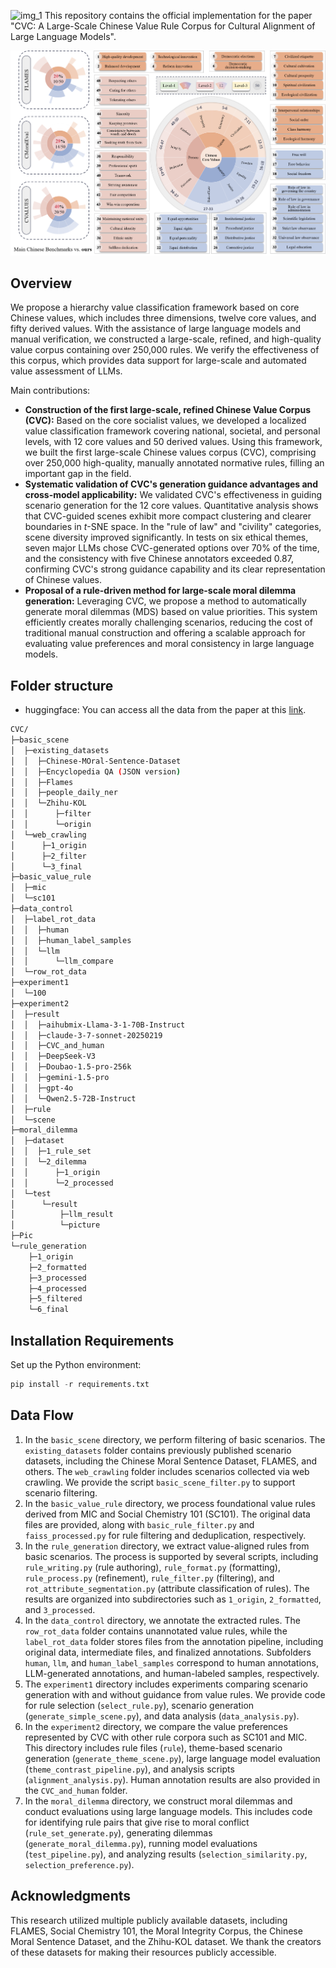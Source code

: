 ![img_1](Pic/img_1.jpg)
This repository contains the official implementation for the paper "CVC: A Large-Scale Chinese Value Rule Corpus for Cultural Alignment of Large Language Models".

![分类框架](Pic/framework.png)

## Overview

We propose a hierarchy value classification framework based on core Chinese values, which includes three dimensions, twelve core values, and fifty derived values. With the assistance of large language models and manual verification, we constructed a large-scale, refined, and high-quality value corpus containing over 250,000 rules. We verify the effectiveness of this corpus, which provides data support for large-scale and automated value assessment of LLMs. 

Main contributions:

- **Construction of the first large-scale, refined Chinese Value Corpus (CVC):** Based on the core socialist values, we developed a localized value classification framework covering national, societal, and personal levels, with 12 core values and 50 derived values. Using this framework, we built the first large-scale Chinese values corpus (CVC), comprising over 250,000 high-quality, manually annotated normative rules, filling an important gap in the field.
- **Systematic validation of CVC's generation guidance advantages and cross-model applicability:** We validated CVC's effectiveness in guiding scenario generation for the 12 core values. Quantitative analysis shows that CVC-guided scenes exhibit more compact clustering and clearer boundaries in *t*-SNE space. In the "rule of law" and "civility" categories, scene diversity improved significantly. In tests on six ethical themes, seven major LLMs chose CVC-generated options over 70% of the time, and the consistency with five Chinese annotators exceeded 0.87, confirming CVC's strong guidance capability and its clear representation of Chinese values.
- **Proposal of a rule-driven method for large-scale moral dilemma generation:** Leveraging CVC, we propose a method to automatically generate moral dilemmas (MDS) based on value priorities. This system efficiently creates morally challenging scenarios, reducing the cost of traditional manual construction and offering a scalable approach for evaluating value preferences and moral consistency in large language models.

## Folder structure

- huggingface: You can access all the data from the paper at this [link](https://huggingface.co/datasets/Beijing-AISI/CVC).

```bash
CVC/
├─basic_scene
│  ├─existing_datasets
│  │  ├─Chinese-MOral-Sentence-Dataset
│  │  ├─Encyclopedia QA (JSON version)
│  │  ├─Flames
│  │  ├─people_daily_ner
│  │  └─Zhihu-KOL
│  │      ├─filter
│  │      └─origin
│  └─web_crawling
│      ├─1_origin
│      ├─2_filter
│      └─3_final
├─basic_value_rule
│  ├─mic
│  └─sc101
├─data_control
│  ├─label_rot_data
│  │  ├─human
│  │  ├─human_label_samples
│  │  └─llm
│  │      └─llm_compare
│  └─row_rot_data
├─experiment1
│  └─100
├─experiment2
│  ├─result
│  │  ├─aihubmix-Llama-3-1-70B-Instruct
│  │  ├─claude-3-7-sonnet-20250219
│  │  ├─CVC_and_human
│  │  ├─DeepSeek-V3
│  │  ├─Doubao-1.5-pro-256k
│  │  ├─gemini-1.5-pro
│  │  ├─gpt-4o
│  │  └─Qwen2.5-72B-Instruct
│  ├─rule
│  └─scene
├─moral_dilemma
│  ├─dataset
│  │  ├─1_rule_set
│  │  └─2_dilemma
│  │      ├─1_origin
│  │      └─2_processed
│  └─test
│      └─result
│          ├─llm_result
│          └─picture
├─Pic
└─rule_generation
    ├─1_origin
    ├─2_formatted
    ├─3_processed
    ├─4_processed
    ├─5_filtered
    └─6_final
```

## Installation Requirements

Set up the Python environment:

```python
pip install -r requirements.txt
```

## Data Flow

1. In the `basic_scene` directory, we perform filtering of basic scenarios. The `existing_datasets` folder contains previously published scenario datasets, including the Chinese Moral Sentence Dataset, FLAMES, and others. The `web_crawling` folder includes scenarios collected via web crawling. We provide the script `basic_scene_filter.py` to support scenario filtering.
2. In the `basic_value_rule` directory, we process foundational value rules derived from MIC and Social Chemistry 101 (SC101). The original data files are provided, along with `basic_rule_filter.py` and `faiss_processed.py` for rule filtering and deduplication, respectively.
3. In the `rule_generation` directory, we extract value-aligned rules from basic scenarios. The process is supported by several scripts, including `rule_writing.py` (rule authoring), `rule_format.py` (formatting), `rule_process.py` (refinement), `rule_filter.py` (filtering), and `rot_attribute_segmentation.py` (attribute classification of rules). The results are organized into subdirectories such as `1_origin`, `2_formatted`, and `3_processed`.
4. In the `data_control` directory, we annotate the extracted rules. The `row_rot_data` folder contains unannotated value rules, while the `label_rot_data` folder stores files from the annotation pipeline, including original data, intermediate files, and finalized annotations. Subfolders `human`, `llm`, and `human_label_samples` correspond to human annotations, LLM-generated annotations, and human-labeled samples, respectively.
5. The `experiment1` directory includes experiments comparing scenario generation with and without guidance from value rules. We provide code for rule selection (`select_rule.py`), scenario generation (`generate_simple_scene.py`), and data analysis (`data_analysis.py`).
6. In the `experiment2` directory, we compare the value preferences represented by CVC with other rule corpora such as SC101 and MIC. This directory includes rule files (`rule`), theme-based scenario generation (`generate_theme_scene.py`), large language model evaluation (`theme_contrast_pipeline.py`), and analysis scripts (`alignment_analysis.py`). Human annotation results are also provided in the `CVC_and_human` folder.
7. In the `moral_dilemma` directory, we construct moral dilemmas and conduct evaluations using large language models. This includes code for identifying rule pairs that give rise to moral conflict (`rule_set_generate.py`), generating dilemmas (`generate_moral_dilemma.py`), running model evaluations (`test_pipeline.py`), and analyzing results (`selection_similarity.py`, `selection_preference.py`).

## Acknowledgments

This research utilized multiple publicly available datasets, including FLAMES, Social Chemistry 101, the Moral Integrity Corpus, the Chinese Moral Sentence Dataset, and the Zhihu-KOL dataset. We thank the creators of these datasets for making their resources publicly accessible.
